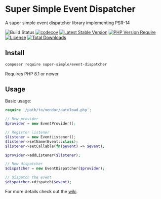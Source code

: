 # Super Simple Event Dispatcher

A super simple event dispatcher library implementing PSR-14

![Build Status](https://github.com/alextodorov/super-simple-event-dispatcher/actions/workflows/phpunit.yml/badge.svg?branch=main) [![codecov](https://codecov.io/gh/alextodorov/super-simple-event-dispatcher/branch/main/graph/badge.svg?token=RO512GTO4W)](https://codecov.io/gh/alextodorov/super-simple-event-dispatcher) [![Latest Stable Version](http://poser.pugx.org/super-simple/event-dispatcher/v)](https://packagist.org/packages/super-simple/event-dispatcher) [![PHP Version Require](http://poser.pugx.org/super-simple/event-dispatcher/require/php)](https://packagist.org/packages/super-simple/event-dispatcher) [![License](http://poser.pugx.org/super-simple/event-dispatcher/license)](https://packagist.org/packages/super-simple/event-dispatcher) [![Total Downloads](http://poser.pugx.org/super-simple/event-dispatcher/downloads)](https://packagist.org/packages/super-simple/event-dispatcher)

Install
-------

```sh
composer require super-simple/event-dispatcher
```

Requires PHP 8.1 or newer.

Usage
-----

Basic usage:

```php
require '/path/to/vendor/autoload.php';

// New provider
$provider = new EventProvider();

// Register listener
$listener = new EventListener();
$listener->setName(Event::class);
$listener->setCallable(fn($event) => $event);

$provider->addListener($listener);

// New dispatcher
$dispatcher = new EventDispatcher($provider);

// Dispatch the event
$dispatcher->dispatch($event);
```

For more details check out the [wiki].

[wiki]: https://github.com/alextodorov/super-simple-event-dispatcher/wiki/Basic-Usage